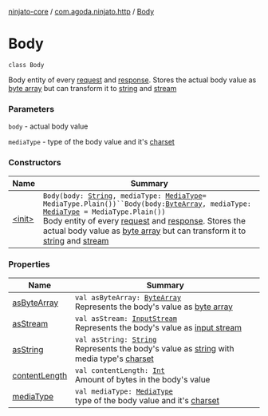 [ninjato-core](../../index.md) / [com.agoda.ninjato.http](../index.md) / [Body](./index.md)

# Body

`class Body`

Body entity of every [request](../-request/index.md) and [response](../-response/index.md).
Stores the actual body value as [byte array](https://kotlinlang.org/api/latest/jvm/stdlib/kotlin/-byte-array/index.html) but can transform it to [string](https://kotlinlang.org/api/latest/jvm/stdlib/kotlin/-string/index.html)
and [stream](https://docs.oracle.com/javase/6/docs/api/java/io/InputStream.html)

### Parameters

`body` - actual body value

`mediaType` - type of the body value and it's [charset](https://docs.oracle.com/javase/6/docs/api/java/nio/charset/Charset.html)

### Constructors

| Name | Summary |
|---|---|
| [&lt;init&gt;](-init-.md) | `Body(body: `[`String`](https://kotlinlang.org/api/latest/jvm/stdlib/kotlin/-string/index.html)`, mediaType: `[`MediaType`](../-media-type/index.md)` = MediaType.Plain())``Body(body: `[`ByteArray`](https://kotlinlang.org/api/latest/jvm/stdlib/kotlin/-byte-array/index.html)`, mediaType: `[`MediaType`](../-media-type/index.md)` = MediaType.Plain())`<br>Body entity of every [request](../-request/index.md) and [response](../-response/index.md). Stores the actual body value as [byte array](https://kotlinlang.org/api/latest/jvm/stdlib/kotlin/-byte-array/index.html) but can transform it to [string](https://kotlinlang.org/api/latest/jvm/stdlib/kotlin/-string/index.html) and [stream](https://docs.oracle.com/javase/6/docs/api/java/io/InputStream.html) |

### Properties

| Name | Summary |
|---|---|
| [asByteArray](as-byte-array.md) | `val asByteArray: `[`ByteArray`](https://kotlinlang.org/api/latest/jvm/stdlib/kotlin/-byte-array/index.html)<br>Represents the body's value as [byte array](https://kotlinlang.org/api/latest/jvm/stdlib/kotlin/-byte-array/index.html) |
| [asStream](as-stream.md) | `val asStream: `[`InputStream`](https://docs.oracle.com/javase/6/docs/api/java/io/InputStream.html)<br>Represents the body's value as [input stream](https://docs.oracle.com/javase/6/docs/api/java/io/InputStream.html) |
| [asString](as-string.md) | `val asString: `[`String`](https://kotlinlang.org/api/latest/jvm/stdlib/kotlin/-string/index.html)<br>Represents the body's value as [string](https://kotlinlang.org/api/latest/jvm/stdlib/kotlin/-string/index.html) with media type's [charset](https://docs.oracle.com/javase/6/docs/api/java/nio/charset/Charset.html) |
| [contentLength](content-length.md) | `val contentLength: `[`Int`](https://kotlinlang.org/api/latest/jvm/stdlib/kotlin/-int/index.html)<br>Amount of bytes in the body's value |
| [mediaType](media-type.md) | `val mediaType: `[`MediaType`](../-media-type/index.md)<br>type of the body value and it's [charset](https://docs.oracle.com/javase/6/docs/api/java/nio/charset/Charset.html) |
